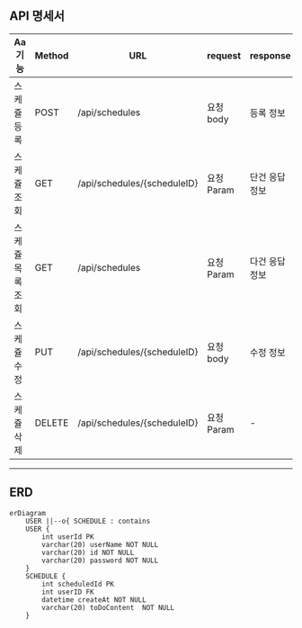 ## API 명세서
| Aa 기능     | Method | URL                        | request  | response | 상태코드     |
|-----------|--------|----------------------------|----------|----------|----------|
| 스케쥴 등록    | POST   | /api/schedules             | 요청 body  | 등록 정보    | 200:정상등록 |
| 스케쥴 조회    | GET    | /api/schedules/{scheduleID} | 요청 Param | 단건 응답 정보 | 200:정상조회 |
| 스케쥴 목록 조회 | GET    | /api/schedules             | 요청 Param | 다건 응답 정보 | 200:정상조회 |
| 스케쥴 수정    | PUT    | /api/schedules/{scheduleID} | 요청 body | 수정 정보    | 200:정상수정 |
| 스케쥴 삭제    | DELETE | /api/schedules/{scheduleID} | 요청 Param | -        | 200:정상삭제 |
------
## ERD
```mermaid
erDiagram
    USER ||--o{ SCHEDULE : contains
    USER {
        int userId PK
        varchar(20) userName NOT NULL
        varchar(20) id NOT NULL
        varchar(20) password NOT NULL
    }
    SCHEDULE {
        int scheduledId PK
        int userID FK
        datetime createAt NOT NULL
        varchar(20) toDoContent  NOT NULL
    }
```